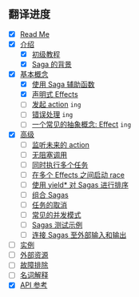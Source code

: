 ## 翻译进度

* [x] [Read Me](/README.md)
* [x] [介绍](/docs/introduction/README.md)
  * [x] [初级教程](/docs/introduction/BeginnerTutorial.md)
  * [x] [Saga 的背景](/docs/introduction/SagaBackground.md)
* [x] [基本概念](/docs/basics/README.md)
  * [x] [使用 Saga 辅助函数](/docs/basics/UsingSagaHelpers.md)
  * [x] [声明式 Effects](/docs/basics/DeclarativeEffects.md)
  * [ ] [发起 action](/docs/basics/DispatchingActions.md) `ing`
  * [ ] [错误处理](/docs/basics/ErrorHandling.md) `ing`
  * [ ] [一个常见的抽象概念: Effect](/docs/basics/Effect.md) `ing`
* [x] [高级](/docs/advanced/README.md)
  * [ ] [监听未来的 action](/docs/advanced/FutureActions.md)
  * [ ] [无阻塞调用](/docs/advanced/NonBlockingCalls.md)
  * [ ] [同时执行多个任务](/docs/advanced/RunningTasksInParallel.md)
  * [ ] [在多个 Effects 之间启动 race](/docs/advanced/RacingEffects.md)
  * [ ] [使用 yield* 对 Sagas 进行排序](/docs/advanced/SequencingSagas.md)
  * [ ] [组合 Sagas](/docs/advanced/ComposingSagas.md)
  * [ ] [任务的取消](/docs/advanced/TaskCancellation.md)
  * [ ] [常见的并发模式](/docs/advanced/Concurrency.md)
  * [ ] [Sagas 测试示例](/docs/advanced/Testing.md)
  * [ ] [连接 Sagas 至外部输入和输出](/docs/advanced/UsingRunSaga.md)
* [ ] [实例](/docs/recipes/README.md)
* [ ] [外部资源](/docs/ExternalResources.md)
* [ ] [故障排除](/docs/Troubleshooting.md)
* [ ] [名词解释](/docs/Glossary.md)
* [x] [API 参考](/docs/api/README.md)
